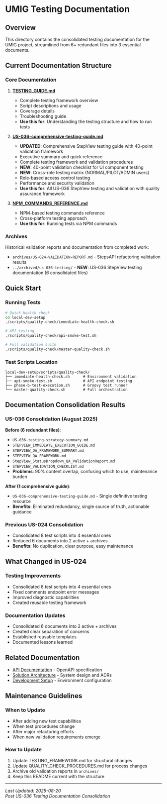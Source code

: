 # UMIG Testing Documentation

## Overview

This directory contains the consolidated testing documentation for the UMIG project, streamlined from 6+ redundant files into 3 essential documents.

## Current Documentation Structure

### Core Documentation

1. **[TESTING_GUIDE.md](./TESTING_GUIDE.md)**
   - Complete testing framework overview
   - Script descriptions and usage
   - Coverage details
   - Troubleshooting guide
   - **Use this for**: Understanding the testing structure and how to run tests

2. **[US-036-comprehensive-testing-guide.md](./US-036-comprehensive-testing-guide.md)**
   - **UPDATED**: Comprehensive StepView testing guide with 40-point validation framework
   - Executive summary and quick reference
   - Complete testing framework and validation procedures
   - **NEW**: 40-point validation checklist for UI component testing
   - **NEW**: Cross-role testing matrix (NORMAL/PILOT/ADMIN users)
   - Role-based access control testing
   - Performance and security validation
   - **Use this for**: All US-036 StepView testing and validation with quality assurance framework

3. **[NPM_COMMANDS_REFERENCE.md](./NPM_COMMANDS_REFERENCE.md)**
   - NPM-based testing commands reference
   - Cross-platform testing approach
   - **Use this for**: Running tests via NPM commands

### Archives

Historical validation reports and documentation from completed work:

- `archives/US-024-VALIDATION-REPORT.md` - StepsAPI refactoring validation results
- `../archived/us-036-testing/` - **NEW**: US-036 StepView testing documentation (6 consolidated files)

## Quick Start

### Running Tests

```bash
# Quick health check
cd local-dev-setup
./scripts/quality-check/immediate-health-check.sh

# API testing
./scripts/quality-check/api-smoke-test.sh

# Full validation suite
./scripts/quality-check/master-quality-check.sh
```

### Test Scripts Location

```
local-dev-setup/scripts/quality-check/
├── immediate-health-check.sh      # Environment validation
├── api-smoke-test.sh              # API endpoint testing
├── phase-b-test-execution.sh      # Groovy test runner
└── master-quality-check.sh        # Full orchestration
```

## Documentation Consolidation Results

### US-036 Consolidation (August 2025)

**Before (6 redundant files)**:

- `US-036-testing-strategy-summary.md`
- `STEPVIEW_IMMEDIATE_EXECUTION_GUIDE.md`
- `STEPVIEW_QA_FRAMEWORK_SUMMARY.md`
- `STEPVIEW_QA_FRAMEWORK.md`
- `StepView_StatusDropdown_QA_ValidationReport.md`
- `STEPVIEW_VALIDATION_CHECKLIST.md`
- **Problems**: 90% content overlap, confusing which to use, maintenance burden

**After (1 comprehensive guide)**:

- `US-036-comprehensive-testing-guide.md` - Single definitive testing resource
- **Benefits**: Eliminated redundancy, single source of truth, actionable guidance

### Previous US-024 Consolidation

- Consolidated 8 test scripts into 4 essential ones
- Reduced 6 documents into 2 active + archives
- **Benefits**: No duplication, clear purpose, easy maintenance

## What Changed in US-024

### Testing Improvements

- Consolidated 8 test scripts into 4 essential ones
- Fixed comments endpoint error messages
- Improved diagnostic capabilities
- Created reusable testing framework

### Documentation Updates

- Consolidated 6 documents into 2 active + archives
- Created clear separation of concerns
- Established reusable templates
- Documented lessons learned

## Related Documentation

- [API Documentation](../api/openapi.yaml) - OpenAPI specification
- [Solution Architecture](../solution-architecture.md) - System design and ADRs
- [Development Setup](../../local-dev-setup/README.md) - Environment configuration

## Maintenance Guidelines

### When to Update

- After adding new test capabilities
- When test procedures change
- After major refactoring efforts
- When new validation requirements emerge

### How to Update

1. Update TESTING_FRAMEWORK.md for structural changes
2. Update QUALITY_CHECK_PROCEDURES.md for process changes
3. Archive old validation reports in `archives/`
4. Keep this README current with the structure

---

_Last Updated: 2025-08-20_  
_Post US-036 Testing Documentation Consolidation_
